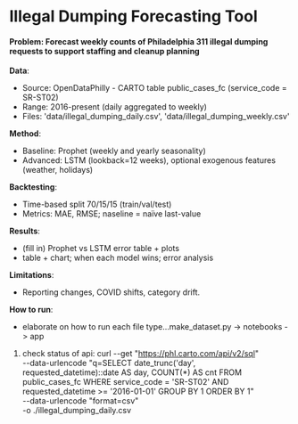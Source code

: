 # Illegal Dumping Forecasting Tool

#### Problem: Forecast weekly counts of Philadelphia 311 **illegal dumping** requests to support staffing and cleanup planning

**Data**:
- Source: OpenDataPhilly - CARTO table public_cases_fc (service_code = SR-ST02)
- Range: 2016-present (daily aggregated to weekly)
- Files: 'data/illegal_dumping_daily.csv', 'data/illegal_dumping_weekly.csv'

**Method**:
- Baseline: Prophet (weekly and yearly seasonality)
- Advanced: LSTM (lookback=12 weeks), optional exogenous features (weather, holidays)

**Backtesting**:
- Time-based split 70/15/15 (train/val/test)
- Metrics: MAE, RMSE; naseline = naïve last-value

**Results**:
- (fill in) Prophet vs LSTM error table + plots
- table + chart; when each model wins; error analysis

**Limitations**: 
- Reporting changes, COVID shifts, category drift.

**How to run**: 
- elaborate on how to run each file type...make_dataset.py -> notebooks -> app

1. check status of api:
curl --get "https://phl.carto.com/api/v2/sql" \
  --data-urlencode "q=SELECT date_trunc('day', requested_datetime)::date AS day,
                           COUNT(*) AS cnt
                    FROM public_cases_fc
                    WHERE service_code = 'SR-ST02'
                      AND requested_datetime >= '2016-01-01'
                    GROUP BY 1
                    ORDER BY 1" \
  --data-urlencode "format=csv" \
  -o ./illegal_dumping_daily.csv
